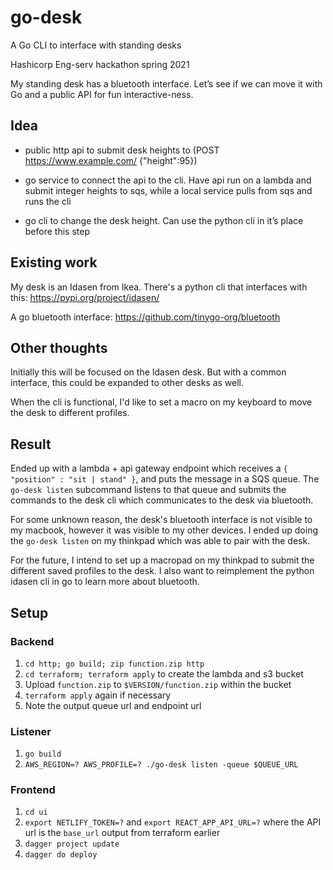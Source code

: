 # go-desk
A Go CLI to interface with standing desks

Hashicorp Eng-serv hackathon spring 2021

My standing desk has a bluetooth interface. Let’s see if we can move it with Go and a public API for fun interactive-ness.


## Idea

- public http api to submit desk heights to (POST https://www.example.com/ {"height":95})

- go service to connect the api to the cli. Have api run on a lambda and submit integer heights to sqs, while a local service pulls from sqs and runs the cli

- go cli to change the desk height. Can use the python cli in it’s place before this step


## Existing work

My desk is an Idasen from Ikea. There's a python cli that interfaces with this: https://pypi.org/project/idasen/

A go bluetooth interface: https://github.com/tinygo-org/bluetooth


## Other thoughts

Initially this will be focused on the Idasen desk. But with a common interface, this could be expanded to other desks as well.

When the cli is functional, I'd like to set a macro on my keyboard to move the desk to different profiles.

## Result

Ended up with a lambda + api gateway endpoint which receives a `{ "position" : "sit | stand" }`, and puts the message in a SQS queue.
The `go-desk listen` subcommand listens to that queue and submits the commands to the desk cli which communicates to the desk via bluetooth.

For some unknown reason, the desk's bluetooth interface is not visible to my macbook, however it was visible to my other devices.  I ended up
doing the `go-desk listen` on my thinkpad which was able to pair with the desk.

For the future, I intend to set up a macropad on my thinkpad to submit the different saved profiles to the desk.  I also want to reimplement
the python idasen cli in go to learn more about bluetooth.

## Setup

### Backend

1. `cd http; go build; zip function.zip http`
2. `cd terraform; terraform apply` to create the lambda and s3 bucket
3. Upload `function.zip` to `$VERSION/function.zip` within the bucket
4. `terraform apply` again if necessary
5. Note the output queue url and endpoint url

### Listener
1. `go build`
2. `AWS_REGION=? AWS_PROFILE=? ./go-desk listen -queue $QUEUE_URL`

### Frontend
1. `cd ui`
2. `export NETLIFY_TOKEN=?` and `export REACT_APP_API_URL=?` where the API url is the `base_url` output from terraform earlier
3. `dagger project update`
4. `dagger do deploy`
